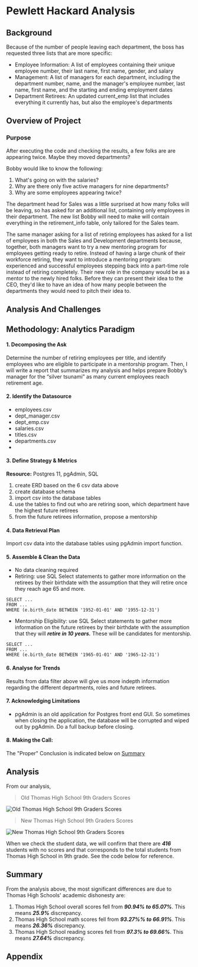 # Pewlett Hackard Analysis

## Background

Because of the number of people leaving each department, the boss has requested three lists that are more specific:

* Employee Information: A list of employees containing their unique employee number, their last name, first name, gender, and salary
* Management: A list of managers for each department, including the department number, name, and the manager's employee number, last name, first name, and the starting and ending employment dates
* Department Retirees: An updated current_emp list that includes everything it currently has, but also the employee's departments

## Overview of Project
### Purpose
After executing the code and checking the results, a few folks are are appearing twice. Maybe they moved departments?

Bobby would like to know the following:
1. What's going on with the salaries?
2. Why are there only five active managers for nine departments?
3. Why are some employees appearing twice?

The department head for Sales was a little surprised at how many folks will be leaving, so has asked for an additional list, containing only employees in their department. The new list Bobby will need to make will contain everything in the retirement_info table, only tailored for the Sales team.

The same manager asking for a list of retiring employees has asked for a list of employees in both the Sales and Development departments because, together, both managers want to try a new mentoring program for employees getting ready to retire. Instead of having a large chunk of their workforce retiring, they want to introduce a mentoring program: experienced and successful employees stepping back into a part-time role instead of retiring completely. Their new role in the company would be as a mentor to the newly hired folks. Before they can present their idea to the CEO, they'd like to have an idea of how many people between the departments they would need to pitch their idea to.


## Analysis And Challenges

## Methodology: Analytics Paradigm

#### 1. Decomposing the Ask
Determine the number of retiring employees per title, and identify employees who are eligible to participate in a mentorship program. Then, I will write a report that summarizes my analysis and helps prepare Bobby’s manager for the “silver tsunami” as many current employees reach retirement age.


#### 2. Identify the Datasource
* employees.csv
* dept_manager.csv
* dept_emp.csv
* salaries.csv
* titles.csv
* departments.csv
*

#### 3. Define Strategy & Metrics
**Resource:** Postgres 11, pgAdmin, SQL

1. create ERD based on the 6 csv data above
1. create database schema
1. import csv into the database tables
1. use the tables to find out who are retiring soon, which department have the highest future retirees
1. from the future retirees information, propose a mentorship

#### 4. Data Retrieval Plan
Import csv data into the database tables using pgAdmin import function.


#### 5. Assemble & Clean the Data

* No data cleaning required
* Retiring: use SQL Select statements to gather more information on the retirees by their birthdate with the assumption that they will retire once they reach age 65 and more.
```
SELECT ...
FROM ...
WHERE (e.birth_date BETWEEN '1952-01-01' AND '1955-12-31')
```
* Mentorship Eligibility: use SQL Select statements to gather more information on the future retirees by their birthdate with the assumption that they will _**retire in 10 years.**_ These will be candidates for mentorship. 
```
SELECT ...
FROM ...
WHERE (e.birth_date BETWEEN '1965-01-01' AND '1965-12-31')
```

#### 6. Analyse for Trends

Results from data filter above will give us more indepth information regarding the different departments, roles and future retirees.

#### 7. Acknowledging Limitations
* pgAdmin is an old application for Postgres front end GUI. So sometimes when closing the application, the database will be corrupted and wiped out by pgAdmin. Do a full backup before closing.

#### 8. Making the Call:
The "Proper" Conclusion is indicated below on [Summary](#summary)

## Analysis

From our analysis,



>Old Thomas High School 9th Graders Scores

![Old Thomas High School 9th Graders Scores](resources/Old_student_data.png)

>New Thomas High School 9th Graders Scores

![New Thomas High School 9th Graders Scores](resources/Clean_student_data.png)

When we check the student data, we will confirm that there are _**416**_ students with no scores and that corresponds to the total students from Thomas High School in 9th grade. See the code below for reference.


## Summary
From the analysis above, the most significant differences are due to Thomas High Schools' academic dishonesty are:

1. Thomas High School overall scores fell from _**90.94% to 65.07%**_. This means _**25.9%**_ discrepancy.
1. Thomas High School math scores fell from _**93.27%% to 66.91%**_. This means _**26.36%**_ discrepancy.
1. Thomas High School reading scores fell from _**97.3% to 69.66%**_. This means _**27.64%**_ discrepancy.


## Appendix
